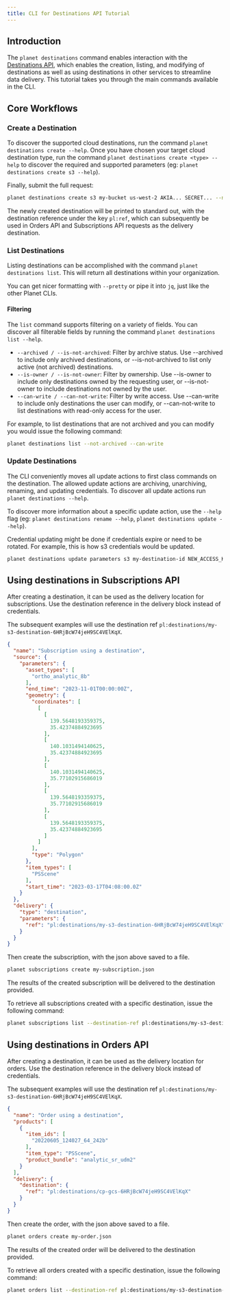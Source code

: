 ```yaml
---
title: CLI for Destinations API Tutorial
---
```


## Introduction
The `planet destinations` command enables interaction with the [Destinations API](https://docs.planet.com/develop/apis/destinations/), which enables the creation, listing, and modifying of destinations as well as using destinations in other services to streamline data delivery. This tutorial takes you through the main commands available in the CLI.

## Core Workflows

### Create a Destination
To discover the supported cloud destinations, run the command `planet destinations create --help`. Once you have chosen your target cloud destination type, run the command `planet destinations create <type> --help` to discover the required and supported parameters (eg: `planet destinations create s3 --help`).

Finally, submit the full request:
```sh
planet destinations create s3 my-bucket us-west-2 AKIA... SECRET... --name my-s3-destination
```

The newly created destination will be printed to standard out, with the destination reference under the key `pl:ref`, which can subsequently be used in Orders API and Subscriptions API requests as the delivery destination.

### List Destinations
Listing destinations can be accomplished with the command `planet destinations list`. This will return all destinations within your organization.

You can get nicer formatting with `--pretty` or pipe it into `jq`, just like the other Planet CLIs.

#### Filtering
The `list` command supports filtering on a variety of fields. You can discover all filterable fields by running the command `planet destinations list --help`.

* `--archived / --is-not-archived`: Filter by archive status. Use --archived to include only archived destinations, or --is-not-archived to list only active (not archived) destinations.
* `--is-owner / --is-not-owner`: Filter by ownership. Use --is-owner to include only destinations owned by the requesting user, or --is-not-owner to include destinations not owned by the user.
* `--can-write / --can-not-write`: Filter by write access. Use --can-write to include only destinations the user can modify, or --can-not-write to list destinations with read-only access for the user.

For example, to list destinations that are not archived and you can modify you would issue the following command:
```sh
planet destinations list --not-archived --can-write
```

### Update Destinations
The CLI conveniently moves all update actions to first class commands on the destination. The allowed update actions are archiving, unarchiving, renaming, and updating credentials. To discover all update actions run `planet destinations --help`.

To discover more information about a specific update action, use the `--help` flag (eg: `planet destinations rename --help`, `planet destinations update --help`).

Credential updating might be done if credentials expire or need to be rotated. For example, this is how s3 credentials would be updated.
```sh
planet destinations update parameters s3 my-destination-id NEW_ACCESS_KEY NEW_SECRET_KEY
```

## Using destinations in Subscriptions API
After creating a destination, it can be used as the delivery location for subscriptions. Use the destination reference in the delivery block instead of credentials.

The subsequent examples will use the destination ref `pl:destinations/my-s3-destination-6HRjBcW74jeH9SC4VElKqX`.
```json
{
  "name": "Subscription using a destination",
  "source": {
    "parameters": {
      "asset_types": [
        "ortho_analytic_8b"
      ],
      "end_time": "2023-11-01T00:00:00Z",
      "geometry": {
        "coordinates": [
          [
            [
              139.5648193359375,
              35.42374884923695
            ],
            [
              140.1031494140625,
              35.42374884923695
            ],
            [
              140.1031494140625,
              35.77102915686019
            ],
            [
              139.5648193359375,
              35.77102915686019
            ],
            [
              139.5648193359375,
              35.42374884923695
            ]
          ]
        ],
        "type": "Polygon"
      },
      "item_types": [
        "PSScene"
      ],
      "start_time": "2023-03-17T04:08:00.0Z"
    }
  },
  "delivery": {
    "type": "destination",
    "parameters": {
      "ref": "pl:destinations/my-s3-destination-6HRjBcW74jeH9SC4VElKqX",
    }
  }
}
```

Then create the subscription, with the json above saved to a file.
```sh
planet subscriptions create my-subscription.json
```

The results of the created subscription will be delivered to the destination provided.

To retrieve all subscriptions created with a specific destination, issue the following command:
```sh
planet subscriptions list --destination-ref pl:destinations/my-s3-destination-6HRjBcW74jeH9SC4VElKqX
```

## Using destinations in Orders API
After creating a destination, it can be used as the delivery location for orders. Use the destination reference in the delivery block instead of credentials.

The subsequent examples will use the destination ref `pl:destinations/my-s3-destination-6HRjBcW74jeH9SC4VElKqX`.
```json
{
  "name": "Order using a destination",
  "products": [
    {
      "item_ids": [
        "20220605_124027_64_242b"
      ],
      "item_type": "PSScene",
      "product_bundle": "analytic_sr_udm2"
    }
  ],
  "delivery": {
    "destination": {
      "ref": "pl:destinations/cp-gcs-6HRjBcW74jeH9SC4VElKqX"
    }
  }
}
```

Then create the order, with the json above saved to a file.
```sh
planet orders create my-order.json
```

The results of the created order will be delivered to the destination provided.

To retrieve all orders created with a specific destination, issue the following command:
```sh
planet orders list --destination-ref pl:destinations/my-s3-destination-6HRjBcW74jeH9SC4VElKqX
```
